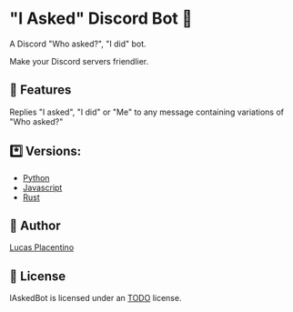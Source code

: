 # "I Asked" Discord Bot 🤖
A Discord "Who asked?", "I did" bot.  

Make your Discord servers friendlier.  

## 🎾 Features
Replies "I asked", "I did" or "Me" to any message containing variations of "Who asked?"  

## *️⃣ Versions:
- [Python](https://github.com/LucasPlacentino/iasked-bot/tree/python)
- [Javascript](https://github.com/LucasPlacentino/iasked-bot/tree/javascript)
- [Rust](https://github.com/LucasPlacentino/iasked-bot/tree/rust)

## 👤 Author
[Lucas Placentino](https://github.com/LucasPlacentino)

## 📜 License
IAskedBot is licensed under an [TODO](todo) license.
